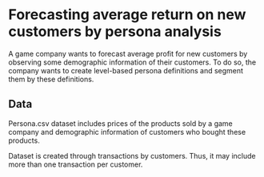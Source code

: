 # Forecasting average return on new customers by persona analysis

A game company wants to forecast average profit for new customers by observing 
some demographic information of their customers. To do so, the company wants to 
create level-based persona definitions and segment them by these definitions.


## Data
Persona.csv dataset includes prices of the products sold by a game company and 
demographic information of customers who bought these products.

Dataset is created through transactions by customers. Thus, it may include 
more than one transaction per customer.
